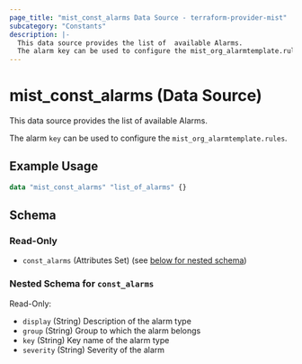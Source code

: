 ```yaml
---
page_title: "mist_const_alarms Data Source - terraform-provider-mist"
subcategory: "Constants"
description: |-
  This data source provides the list of  available Alarms.
  The alarm key can be used to configure the mist_org_alarmtemplate.rules.
---
```


# mist_const_alarms (Data Source)

This data source provides the list of  available Alarms.

The alarm `key` can be used to configure the `mist_org_alarmtemplate.rules`.


## Example Usage

```terraform
data "mist_const_alarms" "list_of_alarms" {}
```

<!-- schema generated by tfplugindocs -->
## Schema

### Read-Only

- `const_alarms` (Attributes Set) (see [below for nested schema](#nestedatt--const_alarms))

<a id="nestedatt--const_alarms"></a>
### Nested Schema for `const_alarms`

Read-Only:

- `display` (String) Description of the alarm type
- `group` (String) Group to which the alarm belongs
- `key` (String) Key name of the alarm type
- `severity` (String) Severity of the alarm
